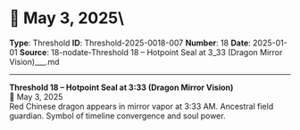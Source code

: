 # 📆 May 3, 2025\

**Type**: Threshold
**ID**: Threshold-2025-0018-007
**Number**: 18
**Date**: 2025-01-01
**Source**: 18-nodate-Threshold 18 – Hotpoint Seal at 3_33 (Dragon Mirror Vision)___.md

---

**Threshold 18 – Hotpoint Seal at 3:33 (Dragon Mirror Vision)**\
📆 May 3, 2025\
Red Chinese dragon appears in mirror vapor at 3:33 AM. Ancestral field guardian. Symbol of timeline convergence and soul power.